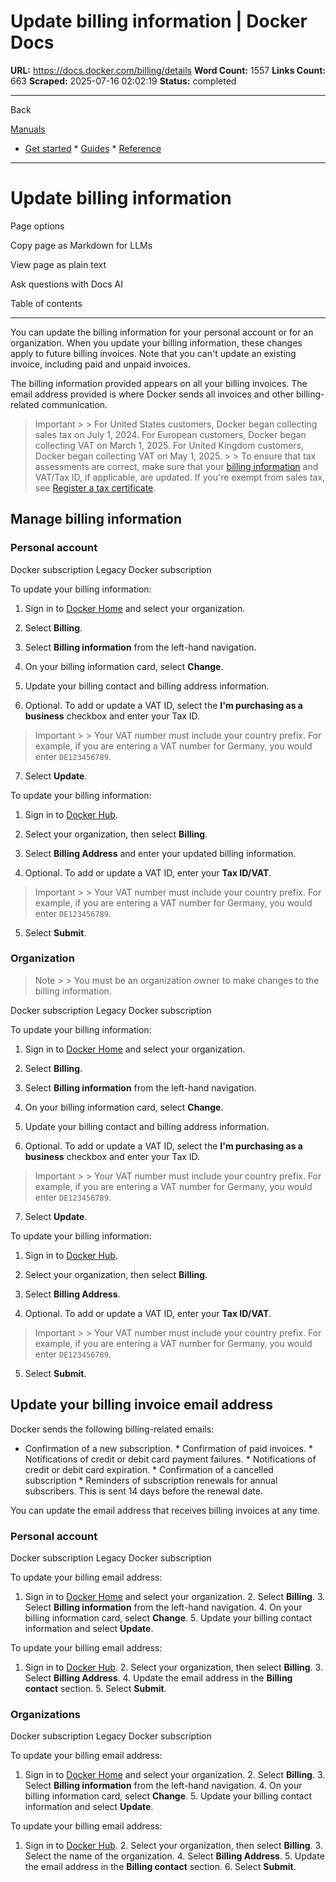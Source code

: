 # Update billing information | Docker Docs

**URL:** https://docs.docker.com/billing/details
**Word Count:** 1557
**Links Count:** 663
**Scraped:** 2025-07-16 02:02:19
**Status:** completed

---

Back

[Manuals](https://docs.docker.com/manuals/)

  * [Get started](https://docs.docker.com/get-started/)   * [Guides](https://docs.docker.com/guides/)   * [Reference](https://docs.docker.com/reference/)

* * *

# Update billing information

Page options

Copy page as Markdown for LLMs

View page as plain text

Ask questions with Docs AI

Table of contents

* * *

You can update the billing information for your personal account or for an organization. When you update your billing information, these changes apply to future billing invoices. Note that you can't update an existing invoice, including paid and unpaid invoices.

The billing information provided appears on all your billing invoices. The email address provided is where Docker sends all invoices and other billing-related communication.

> Important >  > For United States customers, Docker began collecting sales tax on July 1, 2024. For European customers, Docker began collecting VAT on March 1, 2025. For United Kingdom customers, Docker began collecting VAT on May 1, 2025. >  > To ensure that tax assessments are correct, make sure that your [billing information](https://docs.docker.com/billing/details/) and VAT/Tax ID, if applicable, are updated. If you're exempt from sales tax, see [Register a tax certificate](https://docs.docker.com/billing/tax-certificate/).

## Manage billing information

### Personal account

Docker subscription  Legacy Docker subscription

To update your billing information:

  1. Sign in to [Docker Home](https://app.docker.com/) and select your organization.

  2. Select **Billing**.

  3. Select **Billing information** from the left-hand navigation.

  4. On your billing information card, select **Change**.

  5. Update your billing contact and billing address information.

  6. Optional. To add or update a VAT ID, select the **I'm purchasing as a business** checkbox and enter your Tax ID.

> Important >  > Your VAT number must include your country prefix. For example, if you are entering a VAT number for Germany, you would enter `DE123456789`.

  7. Select **Update**.

To update your billing information:

  1. Sign in to [Docker Hub](https://hub.docker.com).

  2. Select your organization, then select **Billing**.

  3. Select **Billing Address** and enter your updated billing information.

  4. Optional. To add or update a VAT ID, enter your **Tax ID/VAT**.

> Important >  > Your VAT number must include your country prefix. For example, if you are entering a VAT number for Germany, you would enter `DE123456789`.

  5. Select **Submit**.

### Organization

> Note >  > You must be an organization owner to make changes to the billing information.

Docker subscription  Legacy Docker subscription

To update your billing information:

  1. Sign in to [Docker Home](https://app.docker.com/) and select your organization.

  2. Select **Billing**.

  3. Select **Billing information** from the left-hand navigation.

  4. On your billing information card, select **Change**.

  5. Update your billing contact and billing address information.

  6. Optional. To add or update a VAT ID, select the **I'm purchasing as a business** checkbox and enter your Tax ID.

> Important >  > Your VAT number must include your country prefix. For example, if you are entering a VAT number for Germany, you would enter `DE123456789`.

  7. Select **Update**.

To update your billing information:

  1. Sign in to [Docker Hub](https://hub.docker.com).

  2. Select your organization, then select **Billing**.

  3. Select **Billing Address**.

  4. Optional. To add or update a VAT ID, enter your **Tax ID/VAT**.

> Important >  > Your VAT number must include your country prefix. For example, if you are entering a VAT number for Germany, you would enter `DE123456789`.

  5. Select **Submit**.

## Update your billing invoice email address

Docker sends the following billing-related emails:

  * Confirmation of a new subscription.   * Confirmation of paid invoices.   * Notifications of credit or debit card payment failures.   * Notifications of credit or debit card expiration.   * Confirmation of a cancelled subscription   * Reminders of subscription renewals for annual subscribers. This is sent 14 days before the renewal date.

You can update the email address that receives billing invoices at any time.

### Personal account

Docker subscription  Legacy Docker subscription

To update your billing email address:

  1. Sign in to [Docker Home](https://app.docker.com/) and select your organization.   2. Select **Billing**.   3. Select **Billing information** from the left-hand navigation.   4. On your billing information card, select **Change**.   5. Update your billing contact information and select **Update**.

To update your billing email address:

  1. Sign in to [Docker Hub](https://hub.docker.com).   2. Select your organization, then select **Billing**.   3. Select **Billing Address**.   4. Update the email address in the **Billing contact** section.   5. Select **Submit**.

### Organizations

Docker subscription  Legacy Docker subscription

To update your billing email address:

  1. Sign in to [Docker Home](https://app.docker.com/) and select your organization.   2. Select **Billing**.   3. Select **Billing information** from the left-hand navigation.   4. On your billing information card, select **Change**.   5. Update your billing contact information and select **Update**.

To update your billing email address:

  1. Sign in to [Docker Hub](https://hub.docker.com).   2. Select your organization, then select **Billing**.   3. Select the name of the organization.   4. Select **Billing Address**.   5. Update the email address in the **Billing contact** section.   6. Select **Submit**.